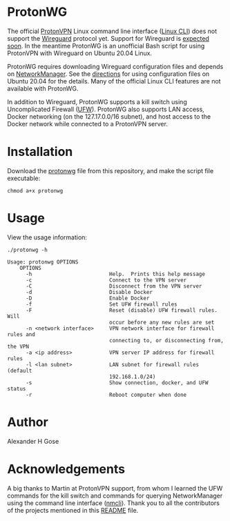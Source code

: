 # ProtonWG

The official [ProtonVPN](https://protonvpn.com/) Linux command line interface ([Linux CLI](https://protonvpn.com/support/linux-vpn-tool/)) does not support the [Wireguard](https://www.wireguard.com/) protocol yet.  Support for Wireguard is [expected soon](https://github.com/ProtonVPN/linux-cli/issues/64#issuecomment-1058224569). In the meantime ProtonWG is an unofficial Bash script for using ProtonVPN with Wireguard on Ubuntu 20.04 Linux.

ProtonWG requires downloading Wireguard configuration files and depends on [NetworkManager](https://networkmanager.dev/).  See the [directions](https://protonvpn.com/support/wireguard-configurations/) for using configuration files on Ubuntu 20.04 for the details.  Many of the official Linux CLI features are not available with ProtonWG.

In addition to Wireguard, ProtonWG supports a kill switch using Uncomplicated Firewall ([UFW](https://launchpad.net/ufw)).  ProtonWG also supports LAN access, Docker networking (on the 127.17.0.0/16 subnet), and host access to the Docker network while connected to a ProtonVPN server.

# Installation

Download the [protonwg](protonwg) file from this repository, and make the script file executable:

```
chmod a+x protonwg
```

# Usage

View the usage information:

```
./protonwg -h
```

```console
Usage: protonwg OPTIONS
    OPTIONS
      -h                         Help.  Prints this help message
      -c                         Connect to the VPN server
      -C                         Disconnect from the VPN server
      -d                         Disable Docker
      -D                         Enable Docker
      -f                         Set UFW firewall rules
      -F                         Reset (disable) UFW firewall rules.  Will
                                 occur before any new rules are set
      -n <network interface>     VPN network interface for firewall rules and
                                 connecting to, or disconnecting from, the VPN
      -a <ip address>            VPN server IP address for firewall rules
      -l <lan subnet>            LAN subnet for firewall rules (default 
                                 192.168.1.0/24)
      -s                         Show connection, docker, and UFW status
      -r                         Reboot computer when done
```

# Author

Alexander H Gose

# Acknowledgements

A big thanks to Martin at ProtonVPN support, from whom I learned the UFW commands for the kill switch and commands for querying NetworkManager using the command line interface ([nmcli](https://networkmanager.dev/docs/api/latest/nmcli.html)).  Thank you to all the contributors of the projects mentioned in this [README](README.md) file.
